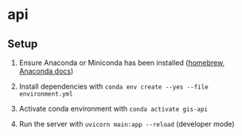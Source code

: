 # api

## Setup

1. Ensure Anaconda or Miniconda has been installed ([homebrew](https://medium.com/ayuth/install-anaconda-on-macos-with-homebrew-c94437d63a37), [Anaconda docs](https://docs.anaconda.com/anaconda/install/index.html))

1. Install dependencies with `conda env create --yes --file environment.yml`

1. Activate conda environment with `conda activate gis-api`

1. Run the server with `uvicorn main:app --reload` (developer mode)

